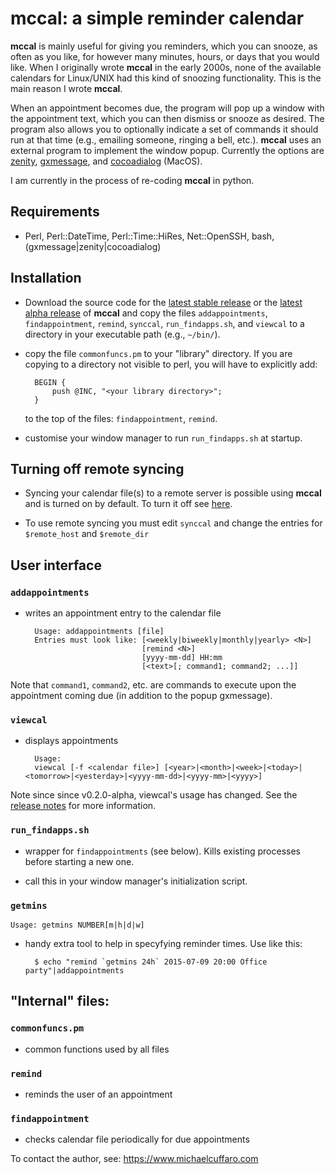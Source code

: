 # **mccal**: a simple reminder calendar

**mccal** is mainly useful for giving you reminders, which
you can snooze, as often as you like, for however many minutes, hours, or
days that you would like. When I originally wrote **mccal** in the early 2000s,
none of the available calendars for Linux/UNIX had this kind of snoozing
functionality. This is the main reason I wrote **mccal**.

When an appointment becomes due, the program will pop up a window with the
appointment text, which you can then dismiss or snooze as desired. The
program also allows you to optionally indicate a set of commands it should
run at that time (e.g., emailing someone, ringing a bell, etc.). **mccal** uses
an external program to implement the window popup. Currently the options are
[zenity](https://help.gnome.org/users/zenity/stable/),
[gxmessage](https://directory.fsf.org/wiki/Gxmessage), and
[cocoadialog](https://github.com/cocoadialog/) (MacOS).

I am currently in the process of re-coding **mccal** in python.

## Requirements

- Perl, Perl::DateTime, Perl::Time::HiRes, Net::OpenSSH, bash, (gxmessage|zenity|cocoadialog)

## Installation

- Download the source code for the [latest stable
  release](https://github.com/lmcmicu/mccal/releases/tag/v0.1.0) or the [latest
  alpha
  release](https://github.com/lmcmicu/mccal/releases/tag/v0.2.0-alpha.2) of **mccal** and
  copy the files `addappointments`, `findappointment`, `remind`, `synccal`,
  `run_findapps.sh`, and `viewcal` to a directory in your executable path
  (e.g., `~/bin/`).

- copy the file `commonfuncs.pm` to your "library" directory. If you are
  copying to a directory not visible to perl, you will have to
  explicitly add:

        BEGIN {
            push @INC, "<your library directory>";
        }

  to the top of the files: `findappointment`, `remind`.

- customise your window manager to run `run_findapps.sh` at startup.

## Turning off remote syncing

- Syncing your calendar file(s) to a remote server is possible using **mccal**
  and is turned on by default. To turn it off see
  [here](https://github.com/lmcmicu/mccal/issues/18).
  
- To use remote syncing you must edit `synccal` and change the entries for
  `$remote_host` and `$remote_dir`

## User interface

### `addappointments`

- writes an appointment entry to the calendar file


        Usage: addappointments [file]
        Entries must look like: [<weekly|biweekly|monthly|yearly> <N>]
                                [remind <N>]
                                [yyyy-mm-dd] HH:mm
                                [<text>[; command1; command2; ...]]

Note that `command1`, `command2`, etc. are commands to execute upon the
appointment coming due (in addition to the popup gxmessage).

### `viewcal`

- displays appointments

        Usage:
        viewcal [-f <calendar file>] [<year>|<month>|<week>|<today>|<tomorrow>|<yesterday>|<yyyy-mm-dd>|<yyyy-mm>|<yyyy>]

Note since since v0.2.0-alpha, viewcal's usage has changed. See the [release
notes](https://github.com/lmcmicu/mccal/releases/tag/v0.2.0-alpha) for more information.

### `run_findapps.sh`

- wrapper for `findappointments` (see below). Kills existing processes
  before starting a new one.

- call this in your window manager's initialization script.

### `getmins`

    Usage: getmins NUMBER[m|h|d|w]


- handy extra tool to help in specyfying reminder times. Use like this:

        $ echo "remind `getmins 24h` 2015-07-09 20:00 Office party"|addappointments 


## "Internal" files:

### `commonfuncs.pm`

- common functions used by all files

### `remind`

- reminds the user of an appointment

### `findappointment`

- checks calendar file periodically for due appointments


To contact the author, see: https://www.michaelcuffaro.com
